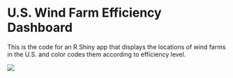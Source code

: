 

# U.S. Wind Farm Efficiency Dashboard

This is the code for an R Shiny app that displays the locations of wind farms in 
the U.S. and color codes them according to efficiency level.


![](https://github.com/lmitchell4/windfarm/tree/master/img/windFarmAppScreenshot.PNG) 

